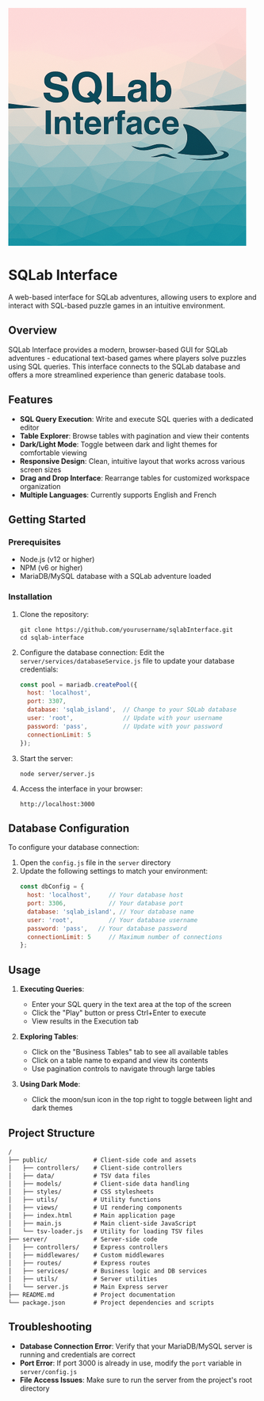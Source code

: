 ![SQLab Interface Logo](./assets/logo/SQLabLogo.png)

# SQLab Interface

A web-based interface for SQLab adventures, allowing users to explore and interact with SQL-based puzzle games in an intuitive environment.

## Overview

SQLab Interface provides a modern, browser-based GUI for SQLab adventures - educational text-based games where players solve puzzles using SQL queries. This interface connects to the SQLab database and offers a more streamlined experience than generic database tools.

## Features

- **SQL Query Execution**: Write and execute SQL queries with a dedicated editor
- **Table Explorer**: Browse tables with pagination and view their contents
- **Dark/Light Mode**: Toggle between dark and light themes for comfortable viewing
- **Responsive Design**: Clean, intuitive layout that works across various screen sizes
- **Drag and Drop Interface**: Rearrange tables for customized workspace organization
- **Multiple Languages**: Currently supports English and French

## Getting Started

### Prerequisites

- Node.js (v12 or higher)
- NPM (v6 or higher)
- MariaDB/MySQL database with a SQLab adventure loaded

### Installation

1. Clone the repository:
   ```
   git clone https://github.com/yourusername/sqlabInterface.git
   cd sqlab-interface
   ```

2. Configure the database connection:
   Edit the `server/services/databaseService.js` file to update your database credentials:
   ```javascript
   const pool = mariadb.createPool({
     host: 'localhost',
     port: 3307,
     database: 'sqlab_island',  // Change to your SQLab database
     user: 'root',              // Update with your username
     password: 'pass',          // Update with your password
     connectionLimit: 5
   });
   ```

3. Start the server:
   ```
   node server/server.js
   ```

4. Access the interface in your browser:
   ```
   http://localhost:3000
   ```

## Database Configuration

To configure your database connection:

1. Open the `config.js` file in the `server` directory
2. Update the following settings to match your environment:
   ```javascript
   const dbConfig = {
     host: 'localhost',     // Your database host
     port: 3306,            // Your database port 
     database: 'sqlab_island', // Your database name
     user: 'root',          // Your database username
     password: 'pass',   // Your database password
     connectionLimit: 5     // Maximum number of connections
   };

## Usage

1. **Executing Queries**:
   - Enter your SQL query in the text area at the top of the screen
   - Click the "Play" button or press Ctrl+Enter to execute
   - View results in the Execution tab

2. **Exploring Tables**:
   - Click on the "Business Tables" tab to see all available tables
   - Click on a table name to expand and view its contents
   - Use pagination controls to navigate through large tables

3. **Using Dark Mode**:
   - Click the moon/sun icon in the top right to toggle between light and dark themes

## Project Structure

```
/
├── public/             # Client-side code and assets
│   ├── controllers/    # Client-side controllers
│   ├── data/           # TSV data files
│   ├── models/         # Client-side data handling
│   ├── styles/         # CSS stylesheets
│   ├── utils/          # Utility functions
│   ├── views/          # UI rendering components
│   ├── index.html      # Main application page
│   ├── main.js         # Main client-side JavaScript
│   └── tsv-loader.js   # Utility for loading TSV files
├── server/             # Server-side code
│   ├── controllers/    # Express controllers
│   ├── middlewares/    # Custom middlewares
│   ├── routes/         # Express routes
│   ├── services/       # Business logic and DB services
│   ├── utils/          # Server utilities
│   └── server.js       # Main Express server 
├── README.md           # Project documentation
└── package.json        # Project dependencies and scripts
```

## Troubleshooting

- **Database Connection Error**: Verify that your MariaDB/MySQL server is running and credentials are correct
- **Port Error**: If port 3000 is already in use, modify the `port` variable in `server/config.js`
- **File Access Issues**: Make sure to run the server from the project's root directory